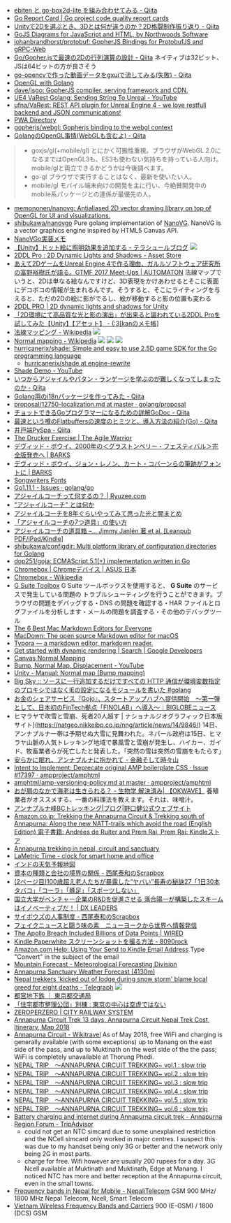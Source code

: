 * [ebiten と go-box2d-lite を組み合わせてみる - Qiita](https://qiita.com/zenwerk/items/d15ee04335e1d1b8217b)
* [Go Report Card | Go project code quality report cards](https://goreportcard.com/report/github.com/hajimehoshi/ebiten)
* [Unityで2Dを選ぶとき、3Dとは何が違うのか？2D格闘制作振り返り - Qiita](https://qiita.com/muzudho1/items/a9b236f386063f51961e)
* [GoJS Diagrams for JavaScript and HTML, by Northwoods Software](https://gojs.net/latest/index.html)
* [johanbrandhorst/protobuf: GopherJS Bindings for ProtobufJS and gRPC-Web](https://github.com/johanbrandhorst/protobuf/)
* [Go/Gopher.jsで最速の2Dの行列演算の設計 - Qiita](https://qiita.com/shibukawa/items/3d84329371392e885597) ネイティブは32ビット、JSは64ビットの方が良さそう
* [go-opencvで作った動画データをgxuiで流してみる(失敗) - Qiita](https://qiita.com/secondarykey/items/0b28933b247ab56152bd)
* [OpenGL with Golang](https://github.com/go-gl)
* [dave/jsgo: GopherJS compiler, serving framework and CDN.](https://github.com/dave/jsgo)
* [UE4 VaRest Golang: Sending String To Unreal - YouTube](https://www.youtube.com/watch?v=Y3fcoLEPh8o)
* [ufna/VaRest: REST API plugin for Unreal Engine 4 - we love restfull backend and JSON communications!](https://github.com/ufna/VaRest)
* [PWA Directory](https://pwa-directory.appspot.com/)
* [gopherjs/webgl: Gopherjs binding to the webgl context](https://github.com/gopherjs/webgl)
* [GolangのOpenGL事情(WebGLも含むよ) - Qiita](https://qiita.com/shibukawa/items/58f6a421462b93dec471)
> - goxjs/gl(+mobile/gl)
    とにかく可搬性重視。ブラウザがWebGL 2.0になるまではOpenGL3も、ES3も使わない気持ちを持っている人向け。mobile/glと両立できるかどうかは今後調べます。
> - go-gl
    ブラウザで実行することはなく、最新を使いたい人。
> - mobile/gl
    モバイル端末向けの開発を主に行い、今絶賛開発中のmobile系パッケージとの連係が最優先の人。
* [memononen/nanovg: Antialiased 2D vector drawing library on top of OpenGL for UI and visualizations.](https://github.com/memononen/nanovg)
* [shibukawa/nanovgo](https://github.com/shibukawa/nanovgo) Pure golang implementation of [NanoVG](https://github.com/memononen/nanovg). NanoVG is a vector graphics engine inspired by HTML5 Canvas API.
* [NanoVGo実装メモ](https://gist.github.com/shibukawa/583d7be277c5be7fe034)
* [【Unity】ドット絵に照明効果を追加する - テラシュールブログ](http://tsubakit1.hateblo.jp/entry/2018/06/08/220000)
  ![](https://cdn-ak.f.st-hatena.com/images/fotolife/t/tsubaki_t1/20180608/20180608091020.gif)
* [2DDL Pro : 2D Dynamic Lights and Shadows - Asset Store](https://assetstore.unity.com/packages/tools/particles-effects/2ddl-pro-2d-dynamic-lights-and-shadows-25933)
* [あえて2DゲームをUnreal Engine 4で作る理由、ガルルソフトウェア研究所の富野裕樹氏が語る。GTMF 2017 Meet-Ups | AUTOMATON](https://jp.automaton.am/devlog/interview/20170713-50607/) 法線マップでいうと、2Dは単なる絵なんですけど、3D表現をかけあわせるとそこに表面にデコボコの情報が生まれるんです。そうすると、そこにライティングを与えると、ただの2Dの絵に影がでるし、絵が移動すると影の位置も変わる
* [2DDL PRO | 2D dynamic lights and shadows for Unity](http://www.2ddlpro.com/)
* [「2D環境にて高品質な光と影の演出」が出来ると謳われている2DDL Proを試してみた【Unity】【アセット】 - (:3[kanのメモ帳]](http://kan-kikuchi.hatenablog.com/entry/2DDL_Pro)
* [法線マッピング - Wikipedia](https://ja.wikipedia.org/wiki/%E6%B3%95%E7%B7%9A%E3%83%9E%E3%83%83%E3%83%94%E3%83%B3%E3%82%B0)
  ![](https://upload.wikimedia.org/wikipedia/commons/thumb/3/36/Normal_map_example.png/200px-Normal_map_example.png)
* [Normal mapping - Wikipedia](https://en.wikipedia.org/wiki/Normal_mapping)
  ![](https://upload.wikimedia.org/wikipedia/commons/thumb/9/9a/%E0%B9%80%E0%B8%9B%E0%B8%A3%E0%B8%B5%E0%B8%A2%E0%B8%9A%E0%B9%80%E0%B8%97%E0%B8%B5%E0%B8%A2%E0%B8%9A%E0%B9%82%E0%B8%A1%E0%B9%80%E0%B8%94%E0%B8%A5%E0%B8%97%E0%B8%B5%E0%B9%88%E0%B9%83%E0%B8%8A%E0%B9%89_normal_map.png/350px-%E0%B9%80%E0%B8%9B%E0%B8%A3%E0%B8%B5%E0%B8%A2%E0%B8%9A%E0%B9%80%E0%B8%97%E0%B8%B5%E0%B8%A2%E0%B8%9A%E0%B9%82%E0%B8%A1%E0%B9%80%E0%B8%94%E0%B8%A5%E0%B8%97%E0%B8%B5%E0%B9%88%E0%B9%83%E0%B8%8A%E0%B9%89_normal_map.png)
  ![](https://upload.wikimedia.org/wikipedia/commons/thumb/2/2e/Normal_map_example_with_scene_and_result.png/400px-Normal_map_example_with_scene_and_result.png)
  ![](https://upload.wikimedia.org/wikipedia/commons/e/e4/Rendering_with_normal_mapping.gif)
* [hurricanerix/shade: Simple and easy to use 2.5D game SDK for the Go programming language](https://github.com/hurricanerix/shade)
  * [hurricanerix/shade at engine-rewrite](https://github.com/hurricanerix/shade/tree/engine-rewrite)
* [Shade Demo - YouTube](https://www.youtube.com/watch?v=GlaKt9xPGCQ)
* [いつからアジャイルやパタン・ランゲージを学ぶのが難しくなってしまったのか - Qiita](https://qiita.com/shibukawa/items/c082b23e82202b6d4a66)
* [Golang用のi18nパッケージを作ってみた - Qiita](https://qiita.com/shibukawa/items/840b5f08f70c7ec0054b)
* [proposal/12750-localization.md at master · golang/proposal](https://github.com/golang/proposal/blob/master/design/12750-localization.md)
* [チョットできるGoプログラマーになるための詳解GoDoc - Qiita](https://qiita.com/shibukawa/items/8c70fdd1972fad76a5ce)
* [最速という噂のFlatbuffersの速度のヒミツと、導入方法の紹介(Go) - Qiita](https://qiita.com/shibukawa/items/878c5fe8ec09935fccd2)
* [井戸端PySpa - Qiita](https://qiita.com/shibukawa/items/527e9472a7384a3a4b11)
* [The Drucker Exercise | The Agile Warrior](https://agilewarrior.wordpress.com/2009/11/27/the-drucker-exercise/)
* [デヴィッド・ボウイ、2000年の＜グラストンベリー・フェスティバル＞完全版発売へ | BARKS](https://www.barks.jp/news/?id=1000160340)
* [デヴィッド・ボウイ、ジョン・レノン、カート・コバーンらの筆跡がフォントに | BARKS](https://www.barks.jp/news/?id=1000153843)
* [Songwriters Fonts](https://www.songwritersfonts.com/)
* [Go1.11.1 - Issues · golang/go](https://github.com/golang/go/issues?q=milestone%3AGo1.11.1)
* [アジャイルコーチって何するの？ | Ryuzee.com](https://www.ryuzee.com/contents/blog/6220)
* ["アジャイルコーチ" とは何か](https://www.infoq.com/jp/news/2012/12/agile-coaching)
* [アジャイルコーチを8年ぐらいやってみて思った光と闇まとめ](https://daipresents.com/2016/agile-coach-next/)
* [「アジャイルコーチの7つ道具」の使い方](https://www.slideshare.net/esmsec/7-66362738)
* [アジャイルコーチの道具箱 –… Jimmy Janlén 著 et al. [Leanpub PDF/iPad/Kindle]](https://leanpub.com/agiletoolbox-visualizationexamples-japanese)
* [shibukawa/configdir: Multi platform library of configuration directories for Golang](https://github.com/shibukawa/configdir)
* [dop251/goja: ECMAScript 5.1(+) implementation written in Go](https://github.com/dop251/goja)
* [Chromebox | Chromeデバイス | ASUS 日本](https://www.asus.com/jp/Chrome-Devices/Chromebox/)
* [Chromebox - Wikipedia](https://ja.wikipedia.org/wiki/Chromebox)
* [G Suite Toolbox](https://toolbox.googleapps.com/apps/main/) G Suite ツールボックスを使用すると、 **G Suite** のサービスで発生している問題の トラブルシューティングを行うことができます。ブラウザの問題をデバッグする・DNS の問題を確認する・HAR ファイルとログファイルを分析します・メールの問題を調査する・その他のデバッグツール
* [The 6 Best Mac Markdown Editors for Everyone](https://www.makeuseof.com/tag/mac-markdown-editors/)
* [MacDown: The open source Markdown editor for macOS](https://macdown.uranusjr.com/)
* [Typora — a markdown editor, markdown reader.](https://typora.io/)
* [Get started with dynamic rendering  |  Search  |  Google Developers](https://developers.google.com/search/docs/guides/dynamic-rendering)
* [Canvas Normal Mapping](https://codepen.io/zKevin/pen/LVgLvy)
* [Bump, Normal Map, Displacement - YouTube](https://www.youtube.com/watch?v=_Nk45vIdojQ&feature=youtu.be)
* [Unity - Manual: Normal map (Bump mapping)](https://docs.unity3d.com/Manual/StandardShaderMaterialParameterNormalMap.html)
* [Big Sky :: ソースに一行追加するだけですべての HTTP 通信が環境変数指定のプロキシではなくIEの設定になるモジュールを書いた #golang](https://mattn.kaoriya.net/software/lang/go/20141202173521.htm)
* [お金のシェアサービス『Gojo』、スタートアップハブへ提供開始　～第一弾として、日本初のFinTech拠点「FINOLAB」へ導入～｜BIGLOBEニュース](https://news.biglobe.ne.jp/economy/1004/prt_181004_5990588874.html)
* ヒマラヤで吹雪と雪崩、死者20人超す | ナショナルジオグラフィック日本版サイト](https://natgeo.nikkeibp.co.jp/nng/article/news/14/9846/) 14日、アンナプルナ一帯は予期せぬ大雪に見舞われた。ネパール政府は15日、ヒマラヤ山脈の人気トレッキング地域で暴風雪と雪崩が発生し、ハイカー、ガイド、牧畜業者らが死亡したと発表した。「突然の雪は突然の雪崩をもたらす」
* [安らかに眠れ、アンナプルナに抱かれて - 金融そして時々山](https://blog.goo.ne.jp/sawanoshijin/e/5c84cba052c7c777d8b5515c8edd6e40)
* [Intent to Implement: Deprecate original AMP boilerplate CSS · Issue #17397 · ampproject/amphtml](https://github.com/ampproject/amphtml/issues/17397)
* [amphtml/amp-versioning-policy.md at master · ampproject/amphtml](https://github.com/ampproject/amphtml/blob/master/spec/amp-versioning-policy.md#deprecations)
* [おが屑のなかで海老は生きられる？ - 生物学 解決済み| 【OKWAVE】](https://okwave.jp/qa/q1826469.html) 養殖業者がオススメする、一番の料理法を教えます。それは、味噌汁。
* [アンナプルナ峰BCトレッキング|ブログ|野口健公式ウェブサイト](http://www.noguchi-ken.com/M/2016/09/bc-6.html)
* [Amazon.co.jp: Trekking the Annapurna Circuit & Trekking south of Annapurna: Along the new NATT-trails which avoid the road (English Edition) 電子書籍: Andrées de Ruiter and Prem Rai, Prem Rai: Kindleストア](https://www.amazon.co.jp/dp/B07HW2WLHS)
* [Annapurna trekking in nepal, circuit and sanctuary](http://nepal-dia.de/int__England/EV_Annapurna/ev_annapurna.html)
* [LaMetric Time - clock for smart home and office](https://www.lametric.com/)
* [インドの天気予報地図](https://ja.weather-forecast.com/static_maps/India)
* [資本の種類と会社の境界の関係 - 西尾泰和のScrapbox](https://scrapbox.io/nishio/%E8%B3%87%E6%9C%AC%E3%81%AE%E7%A8%AE%E9%A1%9E%E3%81%A8%E4%BC%9A%E7%A4%BE%E3%81%AE%E5%A2%83%E7%95%8C%E3%81%AE%E9%96%A2%E4%BF%82)
* [(2ページ目)100歳超え老人たちが暴露した“ヤバい”長寿の秘訣27「1日30本タバコ」「コーラ」「豚足」「スポーツしない」](https://tocana.jp/2018/10/post_18306_entry_2.html)
* [国立大学がベンチャー企業のR&Dを促進させる 落合陽一が構築したスキームはイノベーティブだ！ | DX LEADERS](https://dxleaders.com/business/895)
* [サイボウズの人事制度 - 西尾泰和のScrapbox](https://scrapbox.io/nishio/%E3%82%B5%E3%82%A4%E3%83%9C%E3%82%A6%E3%82%BA%E3%81%AE%E4%BA%BA%E4%BA%8B%E5%88%B6%E5%BA%A6)
* [フェイクニュースと闘う味の素　ニューヨークから世界へ情報発信](https://www.buzzfeed.com/jp/wakimatsunaga/ajinomoto-vs-fakenews)
* [The Apollo Breach Included Billions of Data Points | WIRED](https://www.wired.com/story/apollo-breach-linkedin-salesforce-data/)
* [Kindle Paperwhite スクリーンショットを撮る方法 - 8090rock](http://blog.8090rock.com/entry/170105-kindle-screenshot)
* [Amazon.com Help: Using Your Send to Kindle Email Address](https://www.amazon.com/gp/help/customer/display.html?nodeId=201974220) Type "Convert" in the subject of the email
* [Mountain Forecast - Meteorological Forecasting Division](http://www.mfd.gov.np/mountaineering)
* [Annapurna Sanctuary Weather Forecast (4130m)](https://www.mountain-forecast.com/peaks/Annapurna-Sanctuary/forecasts/4130)
* [Nepal trekkers 'kicked out of lodge during snow storm' blame local greed for eight deaths - Telegraph](https://www.telegraph.co.uk/news/worldnews/asia/nepal/11170488/Nepal-trekkers-kicked-out-of-lodge-during-snow-storm-blame-local-greed-for-eight-deaths.html)
  ![](https://secure.i.telegraph.co.uk/multimedia/archive/03077/nepal-desktop_3077071a.png)
* [都営地下鉄 ｜ 東京都交通局](https://www.kotsu.metro.tokyo.jp/subway/)
* [「住宅都市整理公団」別棟 : 東京の中心は空虚ではない](http://blog.livedoor.jp/sohsai/archives/51977713.html)
* [ZEROPERZERO | CITY RAILWAY SYSTEM](https://www.zeroperzero.com/city-railway-system)
* [Annapurna Circuit Trek 13 days, Annapurna Circuit Nepal Trek Cost, Itinerary, Map 2018](http://www.missionecotrek.com/annapurna-circuit-trek-13-days.html)
* [Annapurna Circuit - Wikitravel](https://wikitravel.org/en/Annapurna_Circuit) As of May 2018, free WiFi and charging is generally available (with some exceptions) up to Manang on the east side of the pass, and up to Muktinath on the west side of the the pass; WiFi is completely unavailable at Thorung Phedi.
* [NEPAL TRIP　～ANNAPURNA CIRCUIT TREKKING~ vol.1 : slow trip](https://slowtrip.exblog.jp/25250662/)
* [NEPAL TRIP　～ANNAPURNA CIRCUIT TREKKING~ vol.2 : slow trip](https://slowtrip.exblog.jp/25273251/)
* [NEPAL TRIP　～ANNAPURNA CIRCUIT TREKKING~ vol.3 : slow trip](https://slowtrip.exblog.jp/25288794/)
* [NEPAL TRIP　～ANNAPURNA CIRCUIT TREKKING~ vol.4 : slow trip](https://slowtrip.exblog.jp/25326657/)
* [NEPAL TRIP　～ANNAPURNA CIRCUIT TREKKING~ vol.5 : slow trip](https://slowtrip.exblog.jp/25350830/)
* [NEPAL TRIP　～ANNAPURNA CIRCUIT TREKKING~ vol.6 : slow trip](https://slowtrip.exblog.jp/25363945/)
* [Battery charging and internet during Annapurna circuit trek - Annapurna Region Forum - TripAdvisor](https://www.tripadvisor.com/ShowTopic-g424944-i12328-k9420747-Battery_charging_and_internet_during_Annapurna_circuit_trek-Annapurna_Region_Gandaki_Zone_.html)
  * could not get an NTC simcard due to some unexplained restriction and the NCell simcard only worked in major centres. I suspect this was due to my handset being only 3G or better and the network only being 2G in most parts.
  * charge for free. Wifi however are usually 200 rupees for a day. 3G Ncell available at Muktinath and Muktinath, Edge at Manang. I noticed NTC has more and better reception at the Annapurna circuit, even in the small towns.
* [Frequency bands in Nepal for Mobile - NepaliTelecom](https://www.nepalitelecom.com/2016/07/frequency-bands-in-nepal-for-mobile.html) GSM	900 MHz/ 1800 MHz	Nepal Telecom, Ncell, Smart Telecom
* [Vietnam Wireless Frequency Bands and Carriers](https://www.frequencycheck.com/countries/vietnam) 900 (E-GSM) / 1800 (DCS)	GSM
<!--stackedit_data:
eyJwcm9wZXJ0aWVzIjoiZXh0ZW5zaW9uczpcbiAgcHJlc2V0Oi
BnZm1cbiIsImhpc3RvcnkiOlstMjQ1ODYyMzc2XX0=
-->